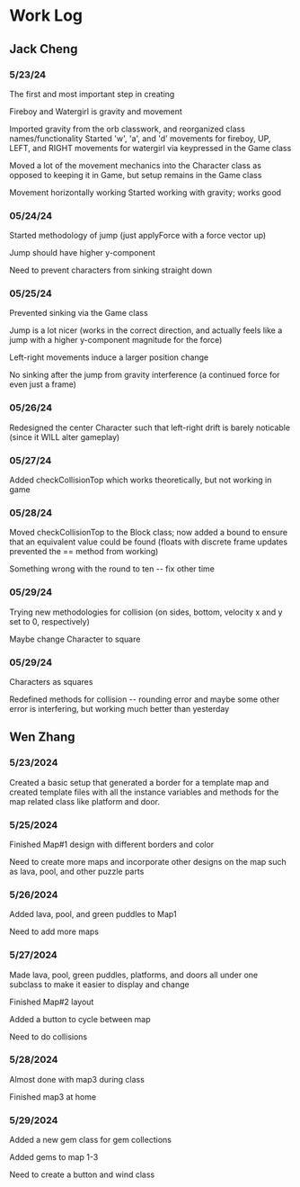 # Work Log

## Jack Cheng


### 5/23/24

The first and most important step in creating

Fireboy and Watergirl is gravity and movement

Imported gravity from the orb classwork, and reorganized class names/functionality Started 'w', 'a', and 'd' movements for fireboy, UP, LEFT, and RIGHT movements for watergirl via keypressed in the Game class

Moved a lot of the movement mechanics into the Character class as opposed to keeping it in Game, but setup remains in the Game class

Movement horizontally working Started working with gravity; works good


### 05/24/24

Started methodology of jump (just applyForce with a force vector up) 

Jump should have higher y-component

Need to prevent characters from sinking straight down

### 05/25/24

Prevented sinking via the Game class

Jump is a lot nicer (works in the correct direction, and actually feels like a jump with a higher y-component magnitude for the force)

Left-right movements induce a larger position change

No sinking after the jump from gravity interference (a continued force for even just a frame)

### 05/26/24

Redesigned the center Character such that left-right drift is barely noticable (since it WILL alter gameplay)

### 05/27/24

Added checkCollisionTop which works theoretically, but not working in game

### 05/28/24

Moved checkCollisionTop to the Block class; now added a bound to ensure that an equivalent value could be found (floats with discrete frame updates prevented the == method from working)

Something wrong with the round to ten -- fix other time

### 05/29/24

Trying new methodologies for collision (on sides, bottom, velocity x and y set to 0, respectively)

Maybe change Character to square

### 05/29/24

Characters as squares

Redefined methods for collision -- rounding error and maybe some other error is interfering, but working much better than yesterday


## Wen Zhang

### 5/23/2024 

Created a basic setup that generated a border for a template map and created template files with all the instance variables and methods for the map related class like platform and door.

### 5/25/2024

Finished Map#1 design with different borders and color

Need to create more maps and incorporate other designs on the map such as lava, pool, and other puzzle parts

### 5/26/2024

Added lava, pool, and green puddles to Map1

Need to add more maps 

### 5/27/2024

Made lava, pool, green puddles, platforms, and doors all under one subclass to make it easier to display and change

Finished Map#2 layout

Added a button to cycle between map

Need to do collisions

### 5/28/2024

Almost done with map3 during class

Finished map3 at home

### 5/29/2024

Added a new gem class for gem collections

Added gems to map 1-3

Need to create a button and wind class
